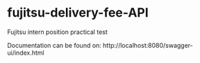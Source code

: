 # fujitsu-delivery-fee-API
Fujitsu intern position practical test

Documentation can be found on: http://localhost:8080/swagger-ui/index.html
